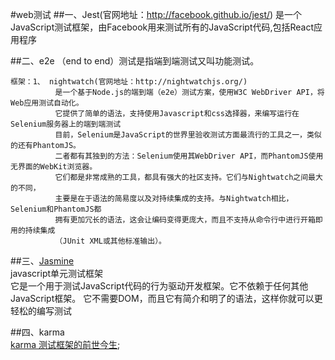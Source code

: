 #web测试
##一、Jest(官网地址：http://facebook.github.io/jest/)
    是一个JavaScript测试框架，由Facebook用来测试所有的JavaScript代码,包括React应用程序

##二、e2e  （end to end）测试是指端到端测试又叫功能测试。

    框架：1、 nightwatch(官网地址：http://nightwatchjs.org/)
	          是一个基于Node.js的端到端（e2e）测试方案，使用W3C WebDriver API，将Web应用测试自动化。
			  它提供了简单的语法，支持使用Javascript和css选择器，来编写运行在Selenium服务器上的端到端测试
			  目前，Selenium是JavaScript的世界里验收测试方面最流行的工具之一，类似的还有PhantomJS。
			  二者都有其独到的方法：Selenium使用其WebDriver API，而PhantomJS使用无界面的WebKit浏览器。
			  它们都是非常成熟的工具，都具有强大的社区支持。它们与Nightwatch之间最大的不同，
			  主要是在于语法的简易度以及对持续集成的支持。与Nightwatch相比，Selenium和PhantomJS都
			  拥有更加冗长的语法，这会让编码变得更庞大，而且不支持从命令行中进行开箱即用的持续集成
			  （JUnit XML或其他标准输出）。
			  
##三、[Jasmine](https://jasmine.github.io/)		
	  javascript单元测试框架  
	  它是一个用于测试JavaScript代码的行为驱动开发框架。它不依赖于任何其他JavaScript框架。
	  它不需要DOM，而且它有简介和明了的语法，这样你就可以更轻松的编写测试
			  
##四、karma	
[karma 测试框架的前世今生](https://juejin.im/entry/56c80331efa631005c1aeacc);		  

